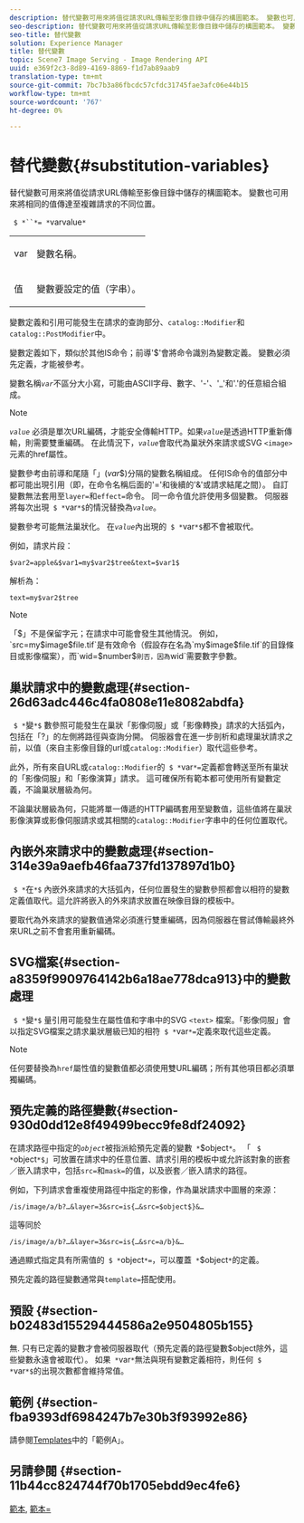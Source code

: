 ```yaml
---
description: 替代變數可用來將值從請求URL傳輸至影像目錄中儲存的構圖範本。 變數也可用來將相同的值傳達至複雜請求的不同位置。
seo-description: 替代變數可用來將值從請求URL傳輸至影像目錄中儲存的構圖範本。 變數也可用來將相同的值傳達至複雜請求的不同位置。
seo-title: 替代變數
solution: Experience Manager
title: 替代變數
topic: Scene7 Image Serving - Image Rendering API
uuid: e369f2c3-8d89-4169-8869-f1d7ab89aab9
translation-type: tm+mt
source-git-commit: 7bc7b3a86fbcdc57cfdc31745fae3afc06e44b15
workflow-type: tm+mt
source-wordcount: '767'
ht-degree: 0%

---
```



# 替代變數{#substitution-variables}

替代變數可用來將值從請求URL傳輸至影像目錄中儲存的構圖範本。 變數也可用來將相同的值傳達至複雜請求的不同位置。

` $ *``*= *`varvalue`*`

<table id="simpletable_EFEC66C23CE949EFACDC415A954DF323"> 
 <tr class="strow"> 
  <td class="stentry"> <p> <span class="codeph"> <span class="varname"> var  </span> </span> </p> </td> 
  <td class="stentry"> <p>變數名稱。 </p> </td> 
 </tr> 
 <tr class="strow"> 
  <td class="stentry"> <p> <span class="codeph"> <span class="varname"> 值  </span> </span> </p> </td> 
  <td class="stentry"> <p>變數要設定的值（字串）。 </p> </td> 
 </tr> 
</table>

變數定義和引用可能發生在請求的查詢部分、`catalog::Modifier`和`catalog::PostModifier`中。

變數定義如下，類似於其他IS命令；前導&#39;$&#39;會將命令識別為變數定義。 變數必須先定義，才能被參考。

變數名稱&#x200B;*`var`*&#x200B;不區分大小寫，可能由ASCII字母、數字、&#39;-&#39;、&#39;_&#39;和&#39;.&#39;的任意組合組成。

>[!NOTE]
>
>*`value`* 必須是單次URL編碼，才能安全傳輸HTTP。如果&#x200B;*`value`*&#x200B;是透過HTTP重新傳輸，則需要雙重編碼。 在此情況下，*`value`*&#x200B;會取代為巢狀外來請求或SVG `<image>`元素的href屬性。

變數參考由前導和尾隨「$」($*var*$)分隔的變數名稱組成。 任何IS命令的值部分中都可能出現引用（即，在命令名稱后面的&#39;=&#39;和後續的&#39;&amp;&#39;或請求結尾之間）。 自訂變數無法套用至`layer=`和`effect=`命令。 同一命令值允許使用多個變數。 伺服器將每次出現` $ *`var`*$`的情況替換為&#x200B;*`value`*。

變數參考可能無法巢狀化。 在&#x200B;*`value`*&#x200B;內出現的` $ *`var`*$`都不會被取代。

例如，請求片段：

`$var2=apple&$var1=my$var2$tree&text=$var1$`

解析為：

`text=my$var2$tree`

>[!NOTE]
>
>「$」不是保留字元；在請求中可能會發生其他情況。 例如，`src=my$image$file.tif`是有效命令（假設存在名為`my$image$file.tif`的目錄條目或影像檔案），而`wid=$number$`則否，因為`wid`需要數字參數。

## 巢狀請求中的變數處理{#section-26d63adc446c4fa0808e11e8082abdfa}

` $ *`變`*$` 數參照可能發生在巢狀「影像伺服」或「影像轉換」請求的大括弧內，包括在「?」的左側將路徑與查詢分開。 伺服器會在進一步剖析和處理巢狀請求之前，以值（來自主影像目錄的url或`catalog::Modifier`）取代這些參考。

此外，所有來自URL或`catalog::Modifier`的` $ *`var`*=`定義都會轉送至所有巢狀的「影像伺服」和「影像演算」請求。 這可確保所有範本都可使用所有變數定義，不論巢狀層級為何。

不論巢狀層級為何，只能將單一傳遞的HTTP編碼套用至變數值，這些值將在巢狀影像演算或影像伺服請求或其相關的`catalog::Modifier`字串中的任何位置取代。

## 內嵌外來請求中的變數處理{#section-314e39a9aefb46faa737fd137897d1b0}

` $ *`在`*$` 內嵌外來請求的大括弧內，任何位置發生的變數參照都會以相符的變數定義值取代。這允許將嵌入的外來請求放置在映像目錄的模板中。

要取代為外來請求的變數值通常必須進行雙重編碼，因為伺服器在嘗試傳輸最終外來URL之前不會套用重新編碼。

## SVG檔案{#section-a8359f9909764142b6a18ae778dca913}中的變數處理

` $ *`變`*$` 量引用可能發生在屬性值和字串中的SVG `<text>` 檔案。「影像伺服」會以指定SVG檔案之請求巢狀層級已知的相符` $ *`var`*=`定義來取代這些定義。

>[!NOTE]
>
>任何要替換為`href`屬性值的變數值都必須使用雙URL編碼；所有其他項目都必須單獨編碼。

## 預先定義的路徑變數{#section-930d0dd12e8f49499becc9fe8df24092}

在請求路徑中指定的&#x200B;*`object`*&#x200B;被指派給預先定義的變數` *`$object`*`。 「 ` $ *`object`*$`」可放置在請求中的任意位置、請求引用的模板中或允許該對象的嵌套／嵌入請求中，包括`src=`和`mask=`的值，以及嵌套／嵌入請求的路徑。

例如，下列請求會重複使用路徑中指定的影像，作為巢狀請求中圖層的來源：

`/is/image/a/b?…&layer=3&src=is{…&src=$object$}&…`

這等同於

`/is/image/a/b?…&layer=3&src=is{…&src=a/b}&…`

通過顯式指定具有所需值的` $ *`object`*=`，可以覆蓋` *`$object`*`的定義。

預先定義的路徑變數通常與`template=`搭配使用。

## 預設 {#section-b02483d15529444586a2e9504805b155}

無. 只有已定義的變數才會被伺服器取代（預先定義的路徑變數$object除外，這些變數永遠會被取代）。 如果` *`var`*`無法與現有變數定義相符，則任何` $ *`var`*$`的出現次數都會維持常值。

## 範例 {#section-fba9393df6984247b7e30b3f93992e86}

請參閱[Templates](../../../../../is-api/http-ref/image-serving-api-ref/c-http-protocol-reference/c-templates/c-templates.md#concept-3cd2d2adae0e41b2979b9640244d4d3e)中的「範例A」。

## 另請參閱 {#section-11b44cc824744f70b1705ebdd9ec4fe6}

[範本](../../../../../is-api/http-ref/image-serving-api-ref/c-http-protocol-reference/c-templates/c-templates.md#concept-3cd2d2adae0e41b2979b9640244d4d3e), [範本=](../../../../../is-api/http-ref/image-serving-api-ref/c-http-protocol-reference/c-command-reference/r-template.md#reference-3beccaa462a64bf0ba867e5c8fd0bd14)
